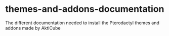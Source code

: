 # themes-and-addons-documentation
The different documentation needed to install the Pterodactyl themes and addons made by AktiCube
